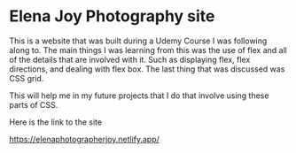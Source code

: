 # Elena Joy Photography site

This is a website that was built during a Udemy Course I was following along to. The main things I was learning from this was the use of flex and all of the details
that are involved with it. Such as displaying flex, flex directions, and dealing with flex box. The last thing that was discussed was CSS grid.

This will help me in my future projects that I do that involve using these parts of CSS.

Here is the link to the site

https://elenaphotographerjoy.netlify.app/
